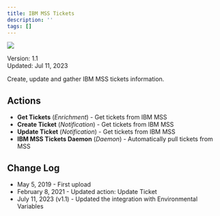 ```yaml
---
title: IBM MSS Tickets
description: ''
tags: []
---
```


![](/img/platform-services/automation-service/app-central/logos/ibm-mss-tickets.png)

Version: 1.1  
Updated: Jul 11, 2023

Create, update and gather IBM MSS tickets information.

## Actions

* **Get Tickets** (*Enrichment*) - Get tickets from IBM MSS
* **Create Ticket** (*Notification*) - Get tickets from IBM MSS
* **Update Ticket** (*Notification*) - Get tickets from IBM MSS
* **IBM MSS Tickets Daemon** (*Daemon*) - Automatically pull tickets from MSS

## Change Log

* May 5, 2019 - First upload
* February 8, 2021 - Updated action: Update Ticket
* July 11, 2023 (v1.1) - Updated the integration with Environmental Variables
